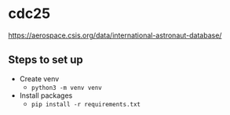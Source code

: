 # cdc25

https://aerospace.csis.org/data/international-astronaut-database/

## Steps to set up
* Create venv 
  * `python3 -m venv venv`
* Install packages
  * `pip install -r requirements.txt`
